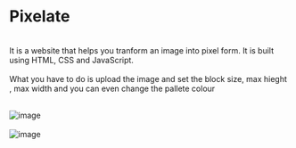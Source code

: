 # Pixelate
<br>
It is a website that helps you tranform an image into pixel form. It is built using HTML, CSS and JavaScript.
<br></br>
What you have to do is upload the image and set the block size, max hieght , max width and you can even change the pallete colour <br></br>

![image](https://user-images.githubusercontent.com/96763019/188301844-1363e420-a1bf-44a8-a515-d5da9f25c5d8.png) <br></br>
![image](https://user-images.githubusercontent.com/96763019/188301857-422c7fd1-1cb2-4791-a133-fbdb06897e05.png)
